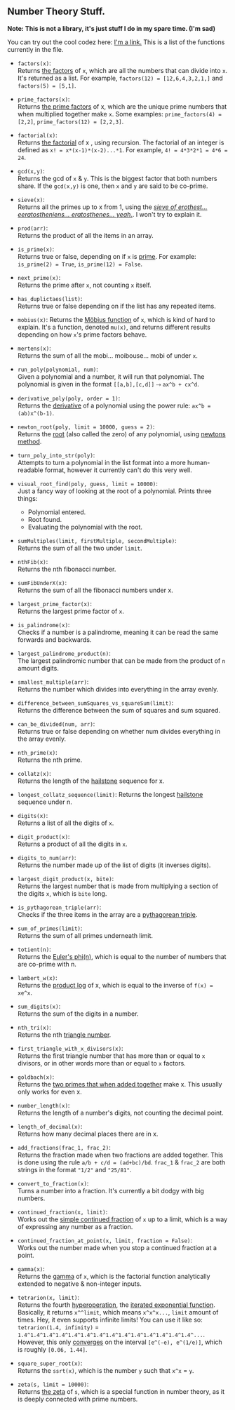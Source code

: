 ## Number Theory Stuff.

__Note: This is not a library, it's just stuff I do in my spare time. (I'm sad)__

You can try out the cool codez here: [I'm a link.](https://repl.it/FlFv/0)
This is a list of the functions currently in the file.

- `factors(x)`:<br>
Returns [the factors](http://mathworld.wolfram.com/Factor.html) of `x`, which are all the numbers that can divide into `x`. It's returned as a list. For example, `factors(12) = [12,6,4,3,2,1,]` and `factors(5) = [5,1]`.

- `prime_factors(x)`:<br>
Returns [the prime factors](http://mathworld.wolfram.com/PrimeFactorization.html) of x, which are the unique prime numbers that when multiplied together make `x`. Some examples: `prime_factors(4) = [2,2]`, `prime_factors(12) = [2,2,3]`.


- `factorial(x)`:<br>
Returns [the factorial](http://mathworld.wolfram.com/Factorial.html) of x , using recursion. The factorial of an integer is defined as `x! = x*(x-1)*(x-2)...*1`. For example, `4! = 4*3*2*1 = 4*6 = 24`.

- `gcd(x,y)`:<br>
Returns the gcd of `x` & `y`. This is the biggest factor that both numbers share. If the `gcd(x,y)` is one, then `x` and `y` are said to be co-prime.

- `sieve(x)`:<br>
Returns all the primes up to x from 1, using the [*sieve of erothest... eeratostheniens... eratosthenes... yeah.*](http://mathworld.wolfram.com/SieveofEratosthenes.html). I won't try to explain it.

- `prod(arr)`:<br>
Returns the product of all the items in an array.

- `is_prime(x)`:<br>
Returns true or false, depending on if `x` is [prime](http://mathworld.wolfram.com/PrimeNumber.html). For example: `is_prime(2) = True`, `is_prime(12) = False`.

- `next_prime(x)`:<br>
Returns the prime after `x`, not counting `x` itself.

- `has_duplictaes(list)`:<br>
Returns true or false depending on if the list has any repeated items.

- `mobius(x)`:
Returns the [Möbius function](http://mathworld.wolfram.com/MoebiusFunction.html) of `x`, which is kind of hard to explain. It's a function, denoted `mu(x)`, and returns different results depending on how `x`'s prime factors behave.

- `mertens(x)`:<br>
Returns the sum of all the mobi... moibouse... mobi of under `x`.

- `run_poly(polynomial, num)`:<br>
Given a polynomial and a number, it will run that polynomial. The polynomial is given in the format `[[a,b],[c,d]]` ⤑ `ax^b + cx^d`.

- `derivative_poly(poly, order = 1)`:<br>
Returns the [derivative](http://mathworld.wolfram.com/Derivative.html) of a polynomial using the power rule: `ax^b = (ab)x^(b-1)`.

- `newton_root(poly, limit = 10000, guess = 2)`:<br>
Returns the [root](http://mathworld.wolfram.com/Root.html) (also called the zero) of any polynomial, using [newtons method](http://mathworld.wolfram.com/NewtonsMethod.html).

- `turn_poly_into_str(poly)`:<br>
Attempts to turn a polynomial in the list format into a more human-readable format, however it currently can't do this very well.

- `visual_root_find(poly, guess, limit = 10000)`:<br>
Just a fancy way of looking at the root of a polynomial. Prints three things:

  - Polynomial entered.
  - Root found.
  - Evaluating the polynomial with the root.


- `sumMultiples(limit, firstMultiple, secondMultiple)`:<br> Returns the sum of all the two under `limit`.

- `nthFib(x)`:<br>
Returns the nth fibonacci number.

- `sumFibUnderX(x)`:<br>
Returns the sum of all the fibonacci numbers under x.

- `largest_prime_factor(x)`:<br>
Returns the largest prime factor of `x`.

- `is_palindrome(x)`:<br>
Checks if a number is a palindrome, meaning it can be read the same forwards and backwards.

- `largest_palindrome_product(n)`:<br>
The largest palindromic number that can be made from the product of `n` amount digits.

- `smallest_multiple(arr)`:<br>
Returns the number which divides into everything in the array evenly.

- `difference_between_sumSquares_vs_squareSum(limit)`:<br> Returns the difference between the sum of squares and sum squared.

- `can_be_divided(num, arr)`:<br>
Returns true or false depending on whether num divides everything in the array evenly.

- `nth_prime(x)`:<br>
Returns the nth prime.

- `collatz(x)`:<br>
Returns the length of the [hailstone](http://mathworld.wolfram.com/CollatzProblem.html) sequence for x.

- `longest_collatz_sequence(limit)`: Returns the longest [hailstone](http://mathworld.wolfram.com/CollatzProblem.html) sequence under n.

- `digits(x)`:<br>
Returns a list of all the digits of `x`.

- `digit_product(x)`:<br>
Returns a product of all the digits in `x`.

- `digits_to_num(arr)`:<br>
Returns the number made up of the list of digits (it inverses digits).

- `largest_digit_product(x, bite)`:<br>
Returns the largest number that is made from multiplying a section of the digits `x`, which is `bite` long.

- `is_pythagorean_triple(arr)`:<br>
Checks if the three items in the array are a [pythagorean triple](http://mathworld.wolfram.com/PythagoreanTriple.html).

- `sum_of_primes(limit)`:<br>
Returns the sum of all primes underneath limit.

- `totient(n)`:<br>
Returns the [Euler's phi(n)](http://mathworld.wolfram.com/TotientFunction.html), which is equal to the number of numbers that are co-prime with n.

- `lambert_w(x)`:<br>
Returns the [product log](http://mathworld.wolfram.com/LambertW-Function.html) of x, which is equal to the inverse of `f(x) = xe^x`.

- `sum_digits(x)`:<br>
Returns the sum of the digits in a number.

- `nth_tri(x)`:<br>
Returns the nth [triangle number](http://mathworld.wolfram.com/TriangularNumber.html).

- `first_triangle_with_x_divisors(x)`:<br>
Returns the first triangle number that has more than or equal to `x` divisors, or in other words more than or equal to `x` factors.

- `goldbach(x)`:<br>
Returns the [two primes that when added together](http://mathworld.wolfram.com/GoldbachConjecture.html) make x. This usually only works for even x.

- `number_length(x)`:<br>
Returns the length of a number's digits, not counting the decimal point.

- `length_of_decimal(x)`:<br>
Returns how many decimal places there are in x.

- `add_fractions(frac_1, frac_2)`:<br>
Returns the fraction made when two fractions are added together. This is done using the rule `a/b + c/d = (ad+bc)/bd`. `frac_1` & `frac_2` are both strings in the format `"1/2"` and `"25/81"`.

- `convert_to_fraction(x)`:<br>
Turns a number into a fraction. It's currently a bit dodgy with big numbers.

- `continued_fraction(x, limit)`:<br>
Works out the [simple continued fraction](http://mathworld.wolfram.com/SimpleContinuedFraction.html) of `x` up to a limit, which is a way of expressing any number as a fraction.

- `continued_fraction_at_point(x, limit, fraction = False)`:<br>
Works out the number made when you stop a continued fraction at a point.

- `gamma(x)`:<br>
Returns the [gamma](http://mathworld.wolfram.com/GammaFunction.html) of `x`, which is the factorial function analytically extended to negative & non-integer inputs.

- `tetrarion(x, limit)`:<br>
Returns the fourth [hyperoperation](https://en.m.wikipedia.org/wiki/Hyperoperation), the [iterated exponential function](https://en.m.wikipedia.org/wiki/Tetration). Basically, it returns `x^^limit`, which means `x^x^x...`, `limit` amount of times. Hey, it even supports infinite limits! You can use it like so: `tetrarion(1.4, infinity)` = `1.4^1.4^1.4^1.4^1.4^1.4^1.4^1.4^1.4^1.4^1.4^1.4^1.4^1.4^...`. However, this only [converges](https://en.m.wikipedia.org/wiki/Limit_(mathematics)) on the interval `[e^(-e), e^(1/e)]`, which is roughly `[0.06, 1.44]`.

- `square_super_root(x)`:<br>
Returns the `ssrt(x)`, which is the number `y` such that `x^x` = `y`.

- `zeta(s, limit = 10000)`:<br>
Returns [the zeta](http://mathworld.wolfram.com/RiemannZetaFunction.html) of `s`, which is a special function in number theory, as it is deeply connected with prime numbers.
